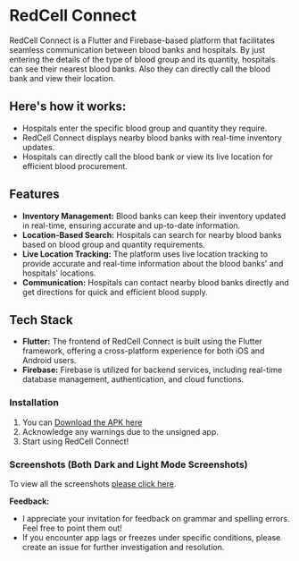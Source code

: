 # RedCell Connect

RedCell Connect is a Flutter and Firebase-based platform that facilitates seamless communication between blood banks and hospitals. By just entering the details of the type of blood group and its quantity, hospitals can see their nearest blood banks. Also they can directly call the blood bank and view their location.

## Here's how it works:

- Hospitals enter the specific blood group and quantity they require.
- RedCell Connect displays nearby blood banks with real-time inventory updates.
- Hospitals can directly call the blood bank or view its live location for efficient blood procurement.

## Features

- **Inventory Management:** Blood banks can keep their inventory updated in real-time, ensuring accurate and up-to-date information.
- **Location-Based Search:** Hospitals can search for nearby blood banks based on blood group and quantity requirements.
- **Live Location Tracking:** The platform uses live location tracking to provide accurate and real-time information about the blood banks' and hospitals' locations.
- **Communication:** Hospitals can contact nearby blood banks directly and get directions for quick and efficient blood supply.

## Tech Stack

- **Flutter:** The frontend of RedCell Connect is built using the Flutter framework, offering a cross-platform experience for both iOS and Android users.
- **Firebase:** Firebase is utilized for backend services, including real-time database management, authentication, and cloud functions.

### Installation

1. You can [Download the APK here](https://github.com/sagarsen2023/RedCell-Connect/blob/master/redcell_connect-arm64-v8a-release.apk)
2. Acknowledge any warnings due to the unsigned app.
3. Start using RedCell Connect!

### Screenshots (Both Dark and Light Mode Screenshots)
To view all the screenshots [please click here](https://photos.google.com/share/AF1QipNjLYmkiBJWyhDLioDELqLiu4OuLdjhgQlhxIwLUTO0dvYa2HG8B1QX1hp_0zgzRQ?key=RFJzZ3V4YmNucTdDUjdkMlVEckoxek5VT1I4UGVR).


**Feedback:**
- I appreciate your invitation for feedback on grammar and spelling errors. Feel free to point them out!
- If you encounter app lags or freezes under specific conditions, please create an issue for further investigation and resolution.

